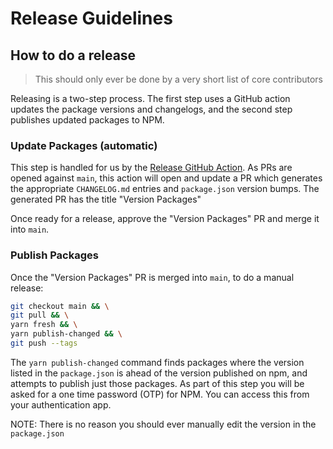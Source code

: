 # Release Guidelines

## How to do a release

> This should only ever be done by a very short list of core contributors

Releasing is a two-step process.
The first step uses a GitHub action updates the package versions and changelogs, and the second step publishes updated packages to NPM.

### Update Packages (automatic)

This step is handled for us by the [Release GitHub Action](https://github.com/itoa-vn/itoaactions/workflows/release.yml).
As PRs are opened against `main`, this action will open and update a PR which generates the appropriate `CHANGELOG.md` entries and `package.json` version bumps.
The generated PR has the title "Version Packages"

Once ready for a release, approve the "Version Packages" PR and merge it into `main`.

### Publish Packages

Once the "Version Packages" PR is merged into `main`, to do a manual release:

```sh
git checkout main && \
git pull && \
yarn fresh && \
yarn publish-changed && \
git push --tags
```

The `yarn publish-changed` command finds packages where the version listed in the `package.json` is ahead of the version published on npm, and attempts to publish just those packages.
As part of this step you will be asked for a one time password (OTP) for NPM.
You can access this from your authentication app.

NOTE: There is no reason you should ever manually edit the version in the `package.json`
